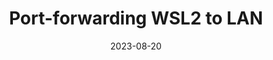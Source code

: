 ---
layout: post
category: dailynote
title: "Port-forwarding WSL2 to LAN"
tags: [note, windows, wsl]
date: 2023-08-20
published: false
---
